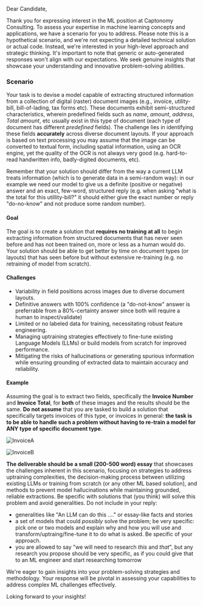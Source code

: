 Dear Candidate,

Thank you for expressing interest in the ML position at Captonomy Consulting. To assess your expertise in machine learning concepts and applications, we have a scenario for you to address. Please note this is a hypothetical scenario, and we're not expecting a detailed technical solution or actual code. Instead, we're interested in your high-level approach and strategic thinking. It's important to note that generic or auto-generated responses won't align with our expectations. We seek genuine insights that showcase your understanding and innovative problem-solving abilities.

### Scenario 
Your task is to devise a model capable of extracting structured information from a collection of digital (raster) document images (e.g., invoice, utility-bill, bill-of-lading, tax forms etc). These documents exhibit semi-structured characteristics, wherein predefined fields such as *name*, *amount*, *address*, *Total amount*, etc usually exist in this type of document (each type of document has different *predefined* fields). The challenge lies in identifying these fields **accurately** across diverse document layouts. If your approach is based on text processing you may assume that the image can be converted to textual form, including spatial information, using an OCR engine, yet the quality of the OCR is not always very good (e.g. hard-to-read handwritten info, badly-digited documents, etc).

Remember that your solution should differ from the way a current LLM treats information (which is to generate data in a semi-random way): in our example we need our model to give us a definite (positive or negative) answer and an exact, few-word, structured reply (e.g. when asking "what is the total for this utillity-bill?" it should either give the exact number or reply "do-no-know" and not produce some random number).

#### Goal
The goal is to create a solution that **requires no training at all** to begin extracting information from structured documents that has never seen before and has not been trained on, more or less as a human would do. Your solution should be able to get better by time on document types (or layouts) that has seen before but without extensive re-training (e.g. no retraining of model from scratch).

#### Challenges
- Variability in field positions across images due to diverse document layouts.
- Definitive answers with 100% confidence (a "do-not-know" answer is preferrable from a 80%-certainty answer since both will require a human to inspect/validate)
- Limited or no labeled data for training, necessitating robust feature engineering.
- Managing uptraining strategies effectively to fine-tune existing Language Models (LLMs) or build models from scratch for improved performance.
- Mitigating the risks of hallucinations or generating spurious information while ensuring grounding of extracted data to maintain accuracy and reliability.

#### Example
Assuming the goal is to extract two fields, specifically the **Invoice Number** and **Invoice Total**, for **both** of these images and the results should be the same. **Do not assume** that you are tasked to build a solution that specifically targets invoices of this type, or invoices in general: **the task is to be able to handle such a problem without having to re-train a model for ANY type of specific document type**.

![InvoiceA](https://github.com/Captonomy/assessment/assets/14951564/e6887b15-c19b-417e-9144-33b1d88085ee)

![InvoiceB](https://github.com/Captonomy/assessment/assets/14951564/2d4db56f-c03a-4327-b49a-9d9d56f548b6)


**The deliverable should be a small (200-500 word) essay** that showcases the challenges inherent in this scenario, focusing on strategies to address uptraining complexities, the decision-making process between utilizing existing LLMs or training from scratch (or any other ML based solution), and methods to prevent model hallucinations while maintaining grounded, reliable extractions. Be specific with solutions that (you think) will solve this problem and avoid generalities. Do not include in your reply:
- generalities like "An LLM can do this ...." or essay-like facts and stories
- a set of models that could *possibly* solve the problem; be very specific: pick one or two models and explain why and how you will use and transform/uptraing/fine-tune it to do what is asked. Be specific of your approach.
- you are allowed to say "we will need to research *this* and *that*", but any research you propose should be very specific, as if you could give that to an ML engineer and start researching tomorrow

We're eager to gain insights into your problem-solving strategies and methodology. Your response will be pivotal in assessing your capabilities to address complex ML challenges effectively.

Loking forward to your insights!
